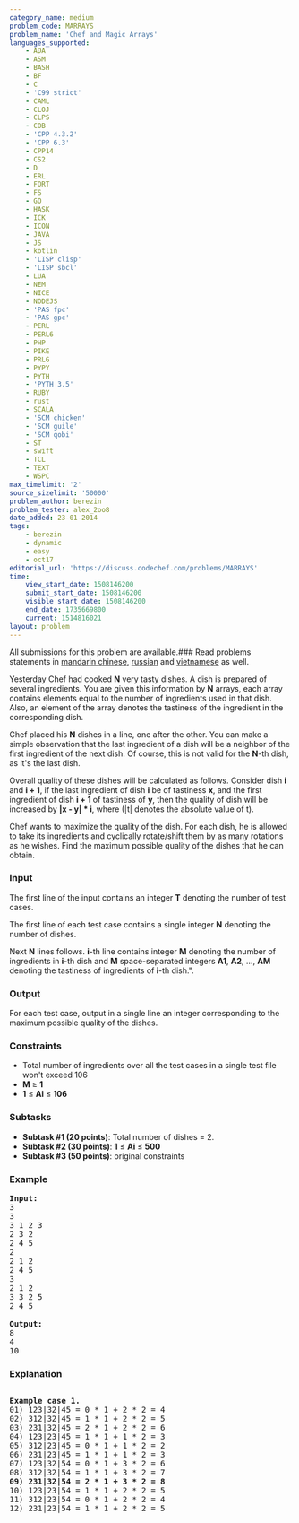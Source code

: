 ```yaml
---
category_name: medium
problem_code: MARRAYS
problem_name: 'Chef and Magic Arrays'
languages_supported:
    - ADA
    - ASM
    - BASH
    - BF
    - C
    - 'C99 strict'
    - CAML
    - CLOJ
    - CLPS
    - COB
    - 'CPP 4.3.2'
    - 'CPP 6.3'
    - CPP14
    - CS2
    - D
    - ERL
    - FORT
    - FS
    - GO
    - HASK
    - ICK
    - ICON
    - JAVA
    - JS
    - kotlin
    - 'LISP clisp'
    - 'LISP sbcl'
    - LUA
    - NEM
    - NICE
    - NODEJS
    - 'PAS fpc'
    - 'PAS gpc'
    - PERL
    - PERL6
    - PHP
    - PIKE
    - PRLG
    - PYPY
    - PYTH
    - 'PYTH 3.5'
    - RUBY
    - rust
    - SCALA
    - 'SCM chicken'
    - 'SCM guile'
    - 'SCM qobi'
    - ST
    - swift
    - TCL
    - TEXT
    - WSPC
max_timelimit: '2'
source_sizelimit: '50000'
problem_author: berezin
problem_tester: alex_2oo8
date_added: 23-01-2014
tags:
    - berezin
    - dynamic
    - easy
    - oct17
editorial_url: 'https://discuss.codechef.com/problems/MARRAYS'
time:
    view_start_date: 1508146200
    submit_start_date: 1508146200
    visible_start_date: 1508146200
    end_date: 1735669800
    current: 1514816021
layout: problem
---
```

All submissions for this problem are available.### Read problems statements in [mandarin chinese](http://www.codechef.com/download/translated/OCT17/mandarin/MARRAYS.pdf), [russian](http://www.codechef.com/download/translated/OCT17/russian/MARRAYS.pdf) and [vietnamese](http://www.codechef.com/download/translated/OCT17/vietnamese/MARRAYS.pdf) as well.

Yesterday Chef had cooked **N** very tasty dishes. A dish is prepared of several ingredients. You are given this information by **N** arrays, each array contains elements equal to the number of ingredients used in that dish. Also, an element of the array denotes the tastiness of the ingredient in the corresponding dish.

Chef placed his **N** dishes in a line, one after the other. You can make a simple observation that the last ingredient of a dish will be a neighbor of the first ingredient of the next dish. Of course, this is not valid for the **N**-th dish, as it's the last dish.

Overall quality of these dishes will be calculated as follows. Consider dish **i** and **i + 1**, if the last ingredient of dish **i** be of tastiness **x**, and the first ingredient of dish **i + 1** of tastiness of **y**, then the quality of dish will be increased by **|x - y| \* i**, where (|t| denotes the absolute value of t).

Chef wants to maximize the quality of the dish. For each dish, he is allowed to take its ingredients and cyclically rotate/shift them by as many rotations as he wishes. Find the maximum possible quality of the dishes that he can obtain.

### Input

The first line of the input contains an integer **T** denoting the number of test cases.

The first line of each test case contains a single integer **N** denoting the number of dishes.

Next **N** lines follows. **i**-th line contains integer **M** denoting the number of ingredients in **i**-th dish and **M** space-separated integers **A1**, **A2**, ..., **AM** denoting the tastiness of ingredients of **i**-th dish.".

### Output

For each test case, output in a single line an integer corresponding to the maximum possible quality of the dishes.

### Constraints

- Total number of ingredients over all the test cases in a single test file won't exceed 106
- **M** ≥ **1**
- **1** ≤ **Ai** ≤ **106**

### Subtasks

- **Subtask #1 (20 points)**: Total number of dishes = 2.
- **Subtask #2 (30 points)**: **1** ≤ **Ai** ≤ **500**
- **Subtask #3 (50 points)**: original constraints

### Example

<pre><b>Input:</b>
3
3
3 1 2 3
2 3 2
2 4 5
2
2 1 2
2 4 5
3
2 1 2
3 3 2 5
2 4 5

<b>Output:</b>
8
4
10
</pre>
### Explanation

<pre><p><b>Example case 1.</b> 
01) 123|32|45 = 0 * 1 + 2 * 2 = 4
02) 312|32|45 = 1 * 1 + 2 * 2 = 5
03) 231|32|45 = 2 * 1 + 2 * 2 = 6
04) 123|23|45 = 1 * 1 + 1 * 2 = 3
05) 312|23|45 = 0 * 1 + 1 * 2 = 2
06) 231|23|45 = 1 * 1 + 1 * 2 = 3
07) 123|32|54 = 0 * 1 + 3 * 2 = 6
08) 312|32|54 = 1 * 1 + 3 * 2 = 7 
<b>09) 231|32|54 = 2 * 1 + 3 * 2 = 8</b>
10) 123|23|54 = 1 * 1 + 2 * 2 = 5
11) 312|23|54 = 0 * 1 + 2 * 2 = 4
12) 231|23|54 = 1 * 1 + 2 * 2 = 5</p>
</pre>